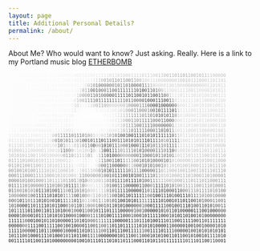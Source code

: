 ```yaml
---
layout: page
title: Additional Personal Details?
permalink: /about/
---
```


About Me? Who would want to know? Just asking. Really.
Here is a link to my Portland music blog [ETHERBOMB](http://www.etherbomb.com/ "Portland Music Blog")

<!-- IMAGE BEGINS HERE -->
<font size="1">
<pre><font color="#fdfdfd">10</font><font color="#fcfcfc">0</font><font color="#fbfbfb">101</font><font color="#fafafa">0011</font><font color="#f9f9f9">101</font><font color="#f8f8f8">1110</font><font color="#f7f7f7">0</font><font color="#f6f6f6">0</font><font color="#f7f7f7">0</font><font color="#f6f6f6">00</font><font color="#f4f4f4">0</font><font color="#f2f2f2">1</font><font color="#efefef">0</font><font color="#eeeeee">001</font><font color="#ededed">0</font><font color="#eaeaea">1</font><font color="#ebebeb">0</font><font color="#eaeaea">0</font><font color="#e7e7e7">1</font><font color="#e6e6e6">1</font><font color="#dfdfdf">11</font><font color="#dadada">1</font><font color="#d5d5d5">0</font><font color="#d1d1d1">1</font><font color="#d3d3d3">1</font><font color="#cecece">0</font><font color="#cccccc">1</font><font color="#cfcfcf">0</font><font color="#cecece">0011</font><font color="#cccccc">1</font><font color="#cbcbcb">1</font><font color="#c9c9c9">0</font><font color="#cacaca">1</font><font color="#cccccc">1</font><font color="#cdcdcd">1</font><font color="#cbcbcb">0</font><font color="#c3c3c3">0</font><font color="#bfbfbf">1</font><font color="#bcbcbc">1</font><font color="#b7b7b7">0</font><font color="#b2b2b2">0</font><font color="#afafaf">1</font><font color="#aaaaaa">1</font><font color="#ababab">0</font><font color="#a9a9a9">1</font><font color="#a1a1a1">10</font><font color="#a7a7a7">1</font><font color="#aaaaaa">1</font><font color="#aeaeae">0</font><font color="#b0b0b0">0</font><font color="#afafaf">10</font><font color="#acacac">1</font><font color="#aeaeae">1</font><font color="#bebebe">1</font><font color="#c2c2c2">100</font><font color="#c1c1c1">0</font><font color="silver">0</font><font color="#bebebe">0</font><br><font color="#fdfdfd">110</font><font color="#fcfcfc">11</font><font color="#fbfbfb">0</font><font color="#fafafa">1</font><font color="#f9f9f9">0</font><font color="#fafafa">0</font><font color="#f9f9f9">110</font><font color="#fafafa">0</font><font color="#f7f7f7">1</font><font color="#f8f8f8">01</font><font color="#f7f7f7">10</font><font color="#f6f6f6">1</font><font color="#f7f7f7">1</font><font color="#f5f5f5">10</font><font color="#f3f3f3">01</font><font color="#f0f0f0">00</font><font color="#efefef">1</font><font color="#eeeeee">1</font><font color="#ededed">10</font><font color="#e5e5e5">1</font><font color="#d9d9d9">1</font><font color="#cacaca">1</font><font color="#bababa">1</font><font color="#b2b2b2">0</font><font color="#9b9b9b">0</font><font color="#8e8e8e">1</font><font color="#9a9a9a">0</font><font color="#818181">1</font><font color="gray">1</font><font color="#8c8c8c">0</font><font color="#8e8e8e">1</font><font color="#838383">1</font><font color="#8d8d8d">0</font><font color="#848484">0</font><font color="#8b8b8b">1</font><font color="#9a9a9a">1</font><font color="#9b9b9b">0</font><font color="#ababab">0</font><font color="#bbbbbb">1</font><font color="#c8c8c8">0</font><font color="#d2d2d2">011</font><font color="#cccccc">1</font><font color="#c9c9c9">0</font><font color="#cacaca">0</font><font color="#c6c6c6">0</font><font color="#c2c2c2">0</font><font color="#c1c1c1">00</font><font color="#c2c2c2">0</font><font color="#bfbfbf">1</font><font color="#bebebe">0</font><font color="#bbbbbb">010</font><font color="#bebebe">1</font><font color="#bdbdbd">11</font><font color="#bebebe">0</font><font color="#bfbfbf">0</font><font color="#c6c6c6">0</font><font color="#cacaca">1</font><font color="#c9c9c9">10</font><font color="#cacaca">11</font><font color="#c9c9c9">0</font><font color="#c8c8c8">1</font><br><font color="#fcfcfc">010</font><font color="#fbfbfb">10</font><font color="#fafafa">11</font><font color="#f9f9f9">11</font><font color="#fafafa">0</font><font color="#f9f9f9">01</font><font color="#f7f7f7">0111</font><font color="#f8f8f8">0</font><font color="#f7f7f7">10</font><font color="#f6f6f6">00</font><font color="#f5f5f5">0</font><font color="#f4f4f4">1</font><font color="#f3f3f3">0</font><font color="#f2f2f2">1</font><font color="#f1f1f1">0</font><font color="#f0f0f0">1</font><font color="#ececec">1</font><font color="#e0e0e0">0</font><font color="#b6b6b6">0</font><font color="#9a9a9a">1</font><font color="#888888">0</font><font color="#626262">1</font><font color="#5d5d5d">0</font><font color="#636363">0</font><font color="#616161">0</font><font color="#646464">0</font><font color="#676767">0</font><font color="#6b6b6b">0</font><font color="#6d6d6d">1</font><font color="#656565">0</font><font color="#696969">1</font><font color="#606060">1</font><font color="#5e5e5e">0</font><font color="#575757">1</font><font color="#4f4f4f">0</font><font color="#525252">0</font><font color="#595959">0</font><font color="#535353">0</font><font color="#4d4d4d">1</font><font color="#737373">1</font><font color="#8b8b8b">1</font><font color="#a6a6a6">1</font><font color="#bfbfbf">0</font><font color="#cfcfcf">0</font><font color="#d0d0d0">00</font><font color="#cfcfcf">0</font><font color="#cdcdcd">10</font><font color="#cfcfcf">01</font><font color="#cecece">0</font><font color="#cdcdcd">0</font><font color="#cacaca">0</font><font color="#c7c7c7">0</font><font color="#c6c6c6">00</font><font color="#c5c5c5">0</font><font color="#c6c6c6">0</font><font color="#c8c8c8">0</font><font color="#cbcbcb">0</font><font color="#cecece">0</font><font color="#cbcbcb">1</font><font color="#cccccc">1</font><font color="#cdcdcd">0</font><font color="#cccccc">1011</font><br><font color="#fcfcfc">101</font><font color="#fbfbfb">01</font><font color="#fafafa">1</font><font color="#fbfbfb">0</font><font color="#fafafa">1</font><font color="#f9f9f9">10</font><font color="#f8f8f8">000</font><font color="#f7f7f7">0100</font><font color="#f6f6f6">10</font><font color="#f5f5f5">0</font><font color="#f6f6f6">0</font><font color="#f5f5f5">01</font><font color="#f4f4f4">0</font><font color="#f3f3f3">1</font><font color="#eeeeee">0</font><font color="#d5d5d5">1</font><font color="#a2a2a2">0</font><font color="#9b9b9b">1</font><font color="#7d7d7d">1</font><font color="#595959">0</font><font color="#525252">0</font><font color="#4a4a4a">1</font><font color="#535353">0</font><font color="#616161">0</font><font color="#5c5c5c">0</font><font color="#5e5e5e">1</font><font color="#5a5a5a">1</font><font color="#535353">0</font><font color="#565656">0</font><font color="#494949">1</font><font color="#474747">1</font><font color="#414141">1</font><font color="#4d4d4d">1</font><font color="#494949">1</font><font color="#515151">1</font><font color="#484848">1</font><font color="#3e3e3e">0</font><font color="#323232">1</font><font color="#212121">0</font><font color="#414141">0</font><font color="#3c3c3c">1</font><font color="#565656">1</font><font color="#4c4c4c">0</font><font color="#585858">1</font><font color="#8b8b8b">0</font><font color="#a8a8a8">0</font><font color="#c8c8c8">1</font><font color="#d0d0d0">1</font><font color="#d4d4d4">0</font><font color="#d3d3d3">00</font><font color="#d1d1d1">1</font><font color="#d0d0d0">11</font><font color="#cdcdcd">1</font><font color="#cccccc">0</font><font color="#cbcbcb">01</font><font color="#cdcdcd">1</font><font color="#d0d0d0">0</font><font color="#d1d1d1">0</font><font color="#d0d0d0">0</font><font color="#cecece">0</font><font color="#cdcdcd">10</font><font color="#cecece">10</font><font color="#cfcfcf">1</font><font color="#d1d1d1">1</font><br><font color="#fcfcfc">10</font><font color="#fbfbfb">010</font><font color="#fafafa">000</font><font color="#f9f9f9">0110</font><font color="#f8f8f8">0</font><font color="#f6f6f6">0</font><font color="#f7f7f7">001</font><font color="#f5f5f5">1</font><font color="#f7f7f7">0</font><font color="#f4f4f4">0</font><font color="#f6f6f6">1</font><font color="#f5f5f5">0</font><font color="#f6f6f6">0</font><font color="#f4f4f4">1</font><font color="#f1f1f1">0</font><font color="#cbcbcb">1</font><font color="#aaaaaa">0</font><font color="#929292">0</font><font color="#969696">0</font><font color="#7e7e7e">0</font><font color="#646464">1</font><font color="#5b5b5b">1</font><font color="#595959">0</font><font color="#575757">1</font><font color="#5d5d5d">0</font><font color="#4f4f4f">0</font><font color="#4b4b4b">0</font><font color="#363636">0</font><font color="#393939">0</font><font color="#3d3d3d">1</font><font color="#393939">1</font><font color="#313131">1</font><font color="#2f2f2f">1</font><font color="#323232">1</font><font color="#303030">0</font><font color="#2f2f2f">1</font><font color="#313131">1</font><font color="#333333">0</font><font color="#2e2e2e">0</font><font color="#292929">1</font><font color="#363636">0</font><font color="#353535">1</font><font color="#3d3d3d">1</font><font color="#2e2e2e">0</font><font color="#323232">0</font><font color="#3b3b3b">1</font><font color="#454545">1</font><font color="#515151">0</font><font color="#797979">0</font><font color="#bcbcbc">1</font><font color="#d4d4d4">1</font><font color="#d5d5d5">1</font><font color="#d4d4d4">1</font><font color="#d2d2d2">01</font><font color="#d1d1d1">11</font><font color="#d0d0d0">1</font><font color="#d1d1d1">0</font><font color="#d2d2d2">1</font><font color="#d3d3d3">010</font><font color="#d2d2d2">01001</font><font color="#d4d4d4">1</font><font color="#d5d5d5">1</font><br><font color="#fcfcfc">010</font><font color="#fbfbfb">1</font><font color="#fafafa">00</font><font color="#fbfbfb">1</font><font color="#fafafa">10</font><font color="#f9f9f9">000</font><font color="#f8f8f8">0</font><font color="#f7f7f7">00</font><font color="#f6f6f6">001</font><font color="#f7f7f7">1</font><font color="#f5f5f5">1</font><font color="#f6f6f6">0</font><font color="#f5f5f5">1</font><font color="#f4f4f4">0</font><font color="#f0f0f0">0</font><font color="#dedede">0</font><font color="#b6b6b6">1</font><font color="#aaaaaa">0</font><font color="#a0a0a0">0</font><font color="#848484">1</font><font color="#7d7d7d">1</font><font color="#656565">11</font><font color="#565656">0</font><font color="#525252">1</font><font color="#646464">1</font><font color="#4a4a4a">1</font><font color="#414141">1</font><font color="#454545">1</font><font color="#585858">1</font><font color="#5d5d5d">1</font><font color="#656565">1</font><font color="#606060">1</font><font color="#595959">1</font><font color="#585858">0</font><font color="#535353">1</font><font color="#565656">1</font><font color="#545454">0</font><font color="#555555">0</font><font color="#535353">0</font><font color="#424242">0</font><font color="#343434">1</font><font color="#282828">0</font><font color="#2e2e2e">0</font><font color="#2b2b2b">0</font><font color="#313131">1</font><font color="#1e1e1e">1</font><font color="#262626">1</font><font color="#2b2b2b">0</font><font color="#272727">0</font><font color="#434343">1</font><font color="#797979">1</font><font color="#cacaca">0</font><font color="#d5d5d5">11</font><font color="#d6d6d6">01</font><font color="#d5d5d5">1</font><font color="#d4d4d4">1</font><font color="#d3d3d3">1011</font><font color="#d2d2d2">000</font><font color="#d3d3d3">0</font><font color="#d4d4d4">1</font><font color="#d5d5d5">10</font><font color="#d6d6d6">0</font><br><font color="#fcfcfc">0</font><font color="#fbfbfb">0</font><font color="#fcfcfc">0</font><font color="#fbfbfb">0</font><font color="#fafafa">0</font><font color="#fbfbfb">01</font><font color="#fafafa">111</font><font color="#f9f9f9">00</font><font color="#f7f7f7">0</font><font color="#f8f8f8">0</font><font color="#f7f7f7">1</font><font color="#f8f8f8">1</font><font color="#f7f7f7">0</font><font color="#f6f6f6">00</font><font color="#f5f5f5">0</font><font color="#f6f6f6">1</font><font color="#f5f5f5">00</font><font color="#eaeaea">0</font><font color="#cccccc">1</font><font color="#c8c8c8">0</font><font color="#e3e3e3">1</font><font color="#f2f2f2">0</font><font color="#ebebeb">1</font><font color="#dbdbdb">1</font><font color="#cdcdcd">1</font><font color="#c2c2c2">0</font><font color="#a5a5a5">0</font><font color="#9a9a9a">1</font><font color="#959595">1</font><font color="#9d9d9d">0</font><font color="#b1b1b1">0</font><font color="#bfbfbf">0</font><font color="#c2c2c2">0</font><font color="#bfbfbf">0</font><font color="#c2c2c2">0</font><font color="#b6b6b6">0</font><font color="#a9a9a9">0</font><font color="#9b9b9b">1</font><font color="#8a8a8a">0</font><font color="#7a7a7a">0</font><font color="#7b7b7b">0</font><font color="#797979">0</font><font color="#737373">1</font><font color="#6b6b6b">1</font><font color="#646464">1</font><font color="#555555">0</font><font color="#414141">0</font><font color="#272727">0</font><font color="#1e1e1e">0</font><font color="#1d1d1d">1</font><font color="#2d2d2d">0</font><font color="#242424">0</font><font color="#232323">0</font><font color="#2d2d2d">0</font><font color="#3b3b3b">0</font><font color="#666666">0</font><font color="#c9c9c9">1</font><font color="#d7d7d7">0011</font><font color="#d6d6d6">1</font><font color="#d5d5d5">00</font><font color="#d4d4d4">1</font><font color="#d3d3d3">0</font><font color="#d2d2d2">1</font><font color="#d3d3d3">0</font><font color="#d4d4d4">01</font><font color="#d5d5d5">0</font><font color="#d4d4d4">01</font><font color="#d5d5d5">1</font><br><font color="#fcfcfc">000</font><font color="#fafafa">0</font><font color="#fbfbfb">010</font><font color="#fafafa">0</font><font color="#f9f9f9">0</font><font color="#fafafa">11</font><font color="#f8f8f8">011</font><font color="#f7f7f7">011</font><font color="#f6f6f6">1</font><font color="#f5f5f5">110</font><font color="#f4f4f4">11</font><font color="#e5e5e5">1</font><font color="#dddddd">1</font><font color="#f8f8f8">1</font><font color="#fbfbfb">0</font><font color="#fdfdfd">0</font><font color="#fefefe">11</font><font color="#fdfdfd">1</font><font color="#f8f8f8">1</font><font color="#f1f1f1">1</font><font color="#f3f3f3">1</font><font color="#f0f0f0">0</font><font color="#efefef">1</font><font color="#ececec">0</font><font color="#eaeaea">1</font><font color="#e4e4e4">0</font><font color="#e1e1e1">0</font><font color="#d7d7d7">1</font><font color="#c7c7c7">0</font><font color="#b6b6b6">1</font><font color="#a5a5a5">0</font><font color="#949494">0</font><font color="#7c7c7c">0</font><font color="#777777">1</font><font color="#797979">1</font><font color="#7a7a7a">00</font><font color="#7b7b7b">0</font><font color="#7a7a7a">1</font><font color="#5e5e5e">0</font><font color="#474747">0</font><font color="#353535">1</font><font color="#2c2c2c">0</font><font color="#3d3d3d">1</font><font color="#2b2b2b">1</font><font color="#363636">1</font><font color="#2d2d2d">1</font><font color="#2a2a2a">0</font><font color="#484848">1</font><font color="#b6b6b6">1</font><font color="#d8d8d8">1111</font><font color="#d6d6d6">001</font><font color="#d5d5d5">111</font><font color="#d4d4d4">100</font><font color="#d5d5d5">0</font><font color="#d4d4d4">1</font><font color="#d3d3d3">01</font><br><font color="#fcfcfc">001</font><font color="#fbfbfb">0</font><font color="#fafafa">10</font><font color="#f9f9f9">0011</font><font color="#f8f8f8">00</font><font color="#f7f7f7">00</font><font color="#f6f6f6">01</font><font color="#f4f4f4">0</font><font color="#f5f5f5">0</font><font color="#f4f4f4">001</font><font color="#f3f3f3">1</font><font color="#f2f2f2">0</font><font color="#ececec">0</font><font color="#fbfbfb">0</font><font color="#fdfdfd">00</font><font color="#fefefe">11</font><font color="white">11100</font><font color="#fcfcfc">0</font><font color="#f5f5f5">0</font><font color="#efefef">1</font><font color="#ebebeb">1</font><font color="#e8e8e8">1</font><font color="#e0e0e0">1</font><font color="#d4d4d4">1</font><font color="#c1c1c1">1</font><font color="#b1b1b1">1</font><font color="#a2a2a2">1</font><font color="#989898">1</font><font color="#858585">1</font><font color="#7f7f7f">1</font><font color="gray">11</font><font color="#7a7a7a">0</font><font color="#767676">1</font><font color="#717171">1</font><font color="#656565">0</font><font color="#5f5f5f">1</font><font color="#494949">0</font><font color="#393939">1</font><font color="#3f3f3f">0</font><font color="#434343">1</font><font color="#3f3f3f">0</font><font color="#474747">1</font><font color="#404040">1</font><font color="#7b7b7b">0</font><font color="#c8c8c8">1</font><font color="#d7d7d7">01</font><font color="#d5d5d5">00</font><font color="#d4d4d4">00</font><font color="#d3d3d3">1</font><font color="#d4d4d4">1</font><font color="#d3d3d3">0</font><font color="#d4d4d4">0</font><font color="#d3d3d3">101</font><font color="#d4d4d4">0</font><font color="#d3d3d3">01</font><font color="#d2d2d2">1</font><br><font color="#fcfcfc">0</font><font color="#fafafa">11</font><font color="#f9f9f9">111</font><font color="#f8f8f8">0</font><font color="#f7f7f7">11</font><font color="#f6f6f6">11</font><font color="#f4f4f4">11</font><font color="#f2f2f2">001</font><font color="#f1f1f1">000</font><font color="#f0f0f0">0</font><font color="#f1f1f1">1</font><font color="#ededed">0</font><font color="#efefef">1</font><font color="#f7f7f7">0</font><font color="#fbfbfb">0</font><font color="#fcfcfc">1</font><font color="#fdfdfd">01</font><font color="#fcfcfc">0</font><font color="#fbfbfb">1100</font><font color="#fafafa">1</font><font color="#fbfbfb">0</font><font color="#f8f8f8">0</font><font color="#f2f2f2">1</font><font color="#ededed">0</font><font color="#e6e6e6">0</font><font color="#dbdbdb">1</font><font color="#d4d4d4">1</font><font color="#c6c6c6">1</font><font color="#b1b1b1">0</font><font color="#969696">0</font><font color="#8b8b8b">0</font><font color="#7e7e7e">1</font><font color="#7d7d7d">1</font><font color="#797979">0</font><font color="#6d6d6d">1</font><font color="#686868">1</font><font color="#626262">1</font><font color="#606060">11</font><font color="#5f5f5f">0</font><font color="#616161">0</font><font color="#595959">0</font><font color="#515151">1</font><font color="#484848">1</font><font color="#424242">0</font><font color="#454545">0</font><font color="#606060">0</font><font color="#bebebe">0</font><font color="#d4d4d4">0</font><font color="#d5d5d5">01</font><font color="#d4d4d4">1</font><font color="#d3d3d3">10</font><font color="#d2d2d2">010</font><font color="#d3d3d3">1</font><font color="#d2d2d2">1</font><font color="#d1d1d1">0</font><font color="#d2d2d2">00</font><font color="#d1d1d1">01</font><font color="#d0d0d0">00</font><br><font color="#f8f8f8">1</font><font color="#f9f9f9">0</font><font color="#f6f6f6">0</font><font color="#f7f7f7">0</font><font color="#f5f5f5">0</font><font color="#f6f6f6">1</font><font color="#f4f4f4">0</font><font color="#f3f3f3">10</font><font color="#f2f2f2">1</font><font color="#f1f1f1">0</font><font color="#f0f0f0">000</font><font color="#eeeeee">101</font><font color="#ececec">1</font><font color="#ededed">1</font><font color="#ececec">1</font><font color="#eeeeee">1</font><font color="#ececec">0</font><font color="#ebebeb">1</font><font color="#f1f1f1">0</font><font color="#fcfcfc">1</font><font color="#fdfdfd">0</font><font color="#fefefe">000</font><font color="#fcfcfc">0</font><font color="#f6f6f6">1</font><font color="#f8f8f8">000</font><font color="#fafafa">0</font><font color="#fcfcfc">0</font><font color="#f6f6f6">0</font><font color="#f0f0f0">1</font><font color="#e6e6e6">0</font><font color="#dedede">1</font><font color="#d8d8d8">0</font><font color="#c1c1c1">1</font><font color="#ababab">0</font><font color="#8e8e8e">1</font><font color="#868686">1</font><font color="#777777">1</font><font color="#6e6e6e">1</font><font color="#626262">0</font><font color="#5c5c5c">0</font><font color="#5b5b5b">1</font><font color="#575757">1</font><font color="#535353">1</font><font color="#545454">1</font><font color="#5e5e5e">00</font><font color="#5a5a5a">0</font><font color="#4e4e4e">0</font><font color="#464646">0</font><font color="#4d4d4d">0</font><font color="#515151">0</font><font color="#7f7f7f">1</font><font color="#cecece">1</font><font color="#d3d3d3">1</font><font color="#d2d2d2">0</font><font color="#d1d1d1">1</font><font color="#d2d2d2">1</font><font color="#d1d1d1">0</font><font color="#d0d0d0">100</font><font color="#cfcfcf">1001000</font><font color="#cecece">1</font><font color="#cdcdcd">10</font><br><font color="#f4f4f4">1</font><font color="#f3f3f3">1</font><font color="#f2f2f2">0</font><font color="#f3f3f3">1</font><font color="#f0f0f0">000</font><font color="#eeeeee">000</font><font color="#ededed">00</font><font color="#ececec">0</font><font color="#ebebeb">00</font><font color="#e9e9e9">0</font><font color="#eaeaea">11</font><font color="#e9e9e9">1</font><font color="#e6e6e6">1</font><font color="#e0e0e0">1</font><font color="#dddddd">0</font><font color="#dadada">0</font><font color="#e1e1e1">1</font><font color="#f1f1f1">0</font><font color="#f3f3f3">1</font><font color="#f6f6f6">1</font><font color="#fafafa">1</font><font color="#fbfbfb">1</font><font color="#f9f9f9">0</font><font color="#f7f7f7">1</font><font color="#f8f8f8">1</font><font color="#fbfbfb">1</font><font color="#f5f5f5">1</font><font color="#efefef">0</font><font color="#f4f4f4">1</font><font color="#e7e7e7">1</font><font color="#dddddd">0</font><font color="#dbdbdb">0</font><font color="#d8d8d8">0</font><font color="#cbcbcb">1</font><font color="#b8b8b8">1</font><font color="#a5a5a5">0</font><font color="#9d9d9d">1</font><font color="#8c8c8c">1</font><font color="#6f6f6f">0</font><font color="#5a5a5a">1</font><font color="#545454">1</font><font color="#5b5b5b">1</font><font color="#595959">1</font><font color="#535353">1</font><font color="#565656">0</font><font color="#595959">0</font><font color="#5c5c5c">0</font><font color="#5a5a5a">1</font><font color="#525252">1</font><font color="#444444">0</font><font color="#3b3b3b">1</font><font color="#3d3d3d">0</font><font color="#4c4c4c">1</font><font color="#767676">1</font><font color="#cacaca">1</font><font color="#d0d0d0">0</font><font color="#cfcfcf">11</font><font color="#cecece">10</font><font color="#cdcdcd">001</font><font color="#cccccc">100</font><font color="#cbcbcb">000</font><font color="#cacaca">10</font><font color="#c9c9c9">01</font><br><font color="#eaeaea">1</font><font color="#e9e9e9">100</font><font color="#e7e7e7">1</font><font color="#e6e6e6">01</font><font color="#e5e5e5">1</font><font color="#e6e6e6">10</font><font color="#e4e4e4">0</font><font color="#e7e7e7">0</font><font color="#e5e5e5">11</font><font color="#e3e3e3">11</font><font color="#c2c2c2">0</font><font color="#a1a1a1">0</font><font color="#898989">1</font><font color="#7b7b7b">1</font><font color="#707070">1</font><font color="#636363">1</font><font color="#616161">1</font><font color="#717171">0</font><font color="#777777">1</font><font color="#6a6a6a">1</font><font color="#646464">1</font><font color="#6d6d6d">0</font><font color="#7a7a7a">1</font><font color="#898989">0</font><font color="#a5a5a5">0</font><font color="#bbbbbb">1</font><font color="#d8d8d8">01</font><font color="#c1c1c1">0</font><font color="#bebebe">1</font><font color="#a6a6a6">1</font><font color="#8e8e8e">0</font><font color="#7a7a7a">1</font><font color="#646464">0</font><font color="#4b4b4b">1</font><font color="#3a3a3a">0</font><font color="#323232">0</font><font color="#303030">1</font><font color="#252525">0</font><font color="#1e1e1e">0</font><font color="#191919">1</font><font color="#181818">1</font><font color="#202020">1</font><font color="#363636">0</font><font color="#313131">1</font><font color="#363636">0</font><font color="#323232">1</font><font color="#2a2a2a">0</font><font color="#262626">1</font><font color="#232323">1</font><font color="#2e2e2e">1</font><font color="#3b3b3b">1</font><font color="#3a3a3a">1</font><font color="#323232">1</font><font color="#565656">0</font><font color="#828282">1</font><font color="#b3b3b3">1</font><font color="#cdcdcd">0</font><font color="#cccccc">11</font><font color="#cbcbcb">1</font><font color="#cacaca">0101</font><font color="#c9c9c9">000</font><font color="#c7c7c7">11100</font><font color="#c6c6c6">1</font><br><font color="#d9d9d9">011</font><font color="#d8d8d8">111</font><font color="#dadada">100</font><font color="#dbdbdb">0</font><font color="#dddddd">0</font><font color="#dcdcdc">01</font><font color="#dddddd">1</font><font color="#dcdcdc">1</font><font color="#dedede">0</font><font color="#b2b2b2">0</font><font color="#707070">0</font><font color="#494949">1</font><font color="#595959">0</font><font color="#7f7f7f">1</font><font color="#656565">0</font><font color="#5d5d5d">1</font><font color="#7a7a7a">1</font><font color="#a9a9a9">1</font><font color="gray">0</font><font color="#6c6c6c">1</font><font color="#424242">0</font><font color="#363636">0</font><font color="#444444">1</font><font color="#414141">0</font><font color="#4e4e4e">1</font><font color="#454545">1</font><font color="#2c2c2c">1</font><font color="#292929">0</font><font color="#363636">1</font><font color="#343434">1</font><font color="#303030">1</font><font color="#404040">0</font><font color="#595959">0</font><font color="#3a3a3a">1</font><font color="#464646">1</font><font color="#2e2e2e">1</font><font color="#3e3e3e">0</font><font color="#3a3a3a">1</font><font color="#2f2f2f">0</font><font color="#2d2d2d">1</font><font color="#373737">0</font><font color="#2d2d2d">1</font><font color="#2a2a2a">1</font><font color="#0f0f0f">1</font><font color="#191919">0</font><font color="#2a2a2a">1</font><font color="#343434">1</font><font color="#424242">1</font><font color="#545454">1</font><font color="#6a6a6a">0</font><font color="#7e7e7e">1</font><font color="#666666">0</font><font color="#404040">1</font><font color="#484848">1</font><font color="#3b3b3b">1</font><font color="#7a7a7a">1</font><font color="#cbcbcb">10</font><font color="#c9c9c9">0</font><font color="#c8c8c8">1</font><font color="#c9c9c9">1</font><font color="#c7c7c7">1010</font><font color="#c6c6c6">1</font><font color="#c5c5c5">1</font><font color="#c6c6c6">0</font><font color="#c5c5c5">0</font><font color="#c6c6c6">0</font><font color="#c5c5c5">10</font><font color="#c4c4c4">1</font><br><font color="#cbcbcb">0</font><font color="#cccccc">1</font><font color="#cacaca">1</font><font color="#c9c9c9">1</font><font color="#cbcbcb">0</font><font color="#cacaca">1</font><font color="#cecece">100</font><font color="#d2d2d2">11</font><font color="#d4d4d4">0</font><font color="#d2d2d2">1</font><font color="#d5d5d5">0</font><font color="#d3d3d3">0</font><font color="#d4d4d4">1</font><font color="#d5d5d5">0</font><font color="#cacaca">0</font><font color="#6c6c6c">1</font><font color="#606060">0</font><font color="#909090">1</font><font color="#c7c7c7">0</font><font color="#c5c5c5">1</font><font color="#d5d5d5">1</font><font color="#b9b9b9">0</font><font color="#a2a2a2">1</font><font color="#ababab">1</font><font color="#8b8b8b">0</font><font color="#727272">1</font><font color="#6f6f6f">1</font><font color="#5b5b5b">0</font><font color="#2e2e2e">0</font><font color="#959595">0</font><font color="#909090">0</font><font color="#3a3a3a">1</font><font color="#202020">0</font><font color="#2c2c2c">10</font><font color="#3a3a3a">1</font><font color="#3e3e3e">1</font><font color="#636363">1</font><font color="gray">0</font><font color="#616161">0</font><font color="#555555">0</font><font color="#424242">1</font><font color="#2e2e2e">0</font><font color="#2f2f2f">0</font><font color="#414141">0</font><font color="#4d4d4d">1</font><font color="#101010">1</font><font color="#404040">1</font><font color="#444444">0</font><font color="#4f4f4f">1</font><font color="#585858">0</font><font color="#5a5a5a">1</font><font color="#5e5e5e">1</font><font color="#626262">1</font><font color="#7e7e7e">0</font><font color="#515151">1</font><font color="#353535">1</font><font color="#494949">1</font><font color="#5d5d5d">1</font><font color="#bababa">1</font><font color="#c8c8c8">11</font><font color="#c7c7c7">11</font><font color="#c5c5c5">1</font><font color="#c6c6c6">1</font><font color="#c5c5c5">0</font><font color="#c4c4c4">0</font><font color="#c3c3c3">01</font><font color="#c2c2c2">0</font><font color="#c3c3c3">11</font><font color="#c1c1c1">0</font><font color="silver">000</font><br><font color="silver">0</font><font color="#bfbfbf">100</font><font color="#bebebe">0</font><font color="#bfbfbf">1</font><font color="#c1c1c1">1</font><font color="#c4c4c4">1</font><font color="#c6c6c6">0</font><font color="#c8c8c8">00</font><font color="#cacaca">00</font><font color="#cccccc">1</font><font color="#cdcdcd">10</font><font color="#cecece">0</font><font color="#cfcfcf">1</font><font color="#c6c6c6">0</font><font color="#6c6c6c">1</font><font color="#565656">1</font><font color="#6d6d6d">0</font><font color="#7b7b7b">0</font><font color="#a4a4a4">0</font><font color="#e1e1e1">0</font><font color="#cccccc">1</font><font color="#c8c8c8">0</font><font color="#c4c4c4">10</font><font color="#c9c9c9">0</font><font color="#6a6a6a">1</font><font color="#afafaf">0</font><font color="#e9e9e9">1</font><font color="#bcbcbc">1</font><font color="#636363">1</font><font color="#232323">0</font><font color="#252525">0</font><font color="#2a2a2a">1</font><font color="#3d3d3d">1</font><font color="#414141">1</font><font color="#656565">1</font><font color="#7e7e7e">0</font><font color="#7d7d7d">1</font><font color="#7a7a7a">1</font><font color="#6f6f6f">1</font><font color="#616161">1</font><font color="#5e5e5e">0</font><font color="#606060">1</font><font color="#484848">0</font><font color="#2a2a2a">1</font><font color="#545454">0</font><font color="#505050">0</font><font color="#575757">0</font><font color="#555555">0</font><font color="#535353">1</font><font color="#5a5a5a">1</font><font color="#626262">1</font><font color="#717171">0</font><font color="#505050">1</font><font color="#2d2d2d">1</font><font color="#434343">0</font><font color="#979797">0</font><font color="#c7c7c7">1</font><font color="#c5c5c5">00</font><font color="#c3c3c3">10</font><font color="#c4c4c4">1</font><font color="#c3c3c3">00</font><font color="#c1c1c1">1</font><font color="silver">1</font><font color="#bfbfbf">0</font><font color="#bebebe">111</font><font color="#bcbcbc">01</font><font color="#bbbbbb">1</font><font color="#b9b9b9">1</font><br><font color="#b5b5b5">1</font><font color="#b6b6b6">0</font><font color="#b5b5b5">1</font><font color="#b4b4b4">0</font><font color="#b3b3b3">1</font><font color="#b5b5b5">0</font><font color="#b7b7b7">1</font><font color="#b8b8b8">1</font><font color="#bababa">0</font><font color="#bdbdbd">0</font><font color="#c1c1c1">1</font><font color="#c4c4c4">1</font><font color="#c5c5c5">0</font><font color="#c6c6c6">0</font><font color="#c7c7c7">1</font><font color="#c9c9c9">0</font><font color="#c8c8c8">0</font><font color="#c9c9c9">0</font><font color="#cbcbcb">0</font><font color="#c4c4c4">0</font><font color="#969696">0</font><font color="#7e7e7e">1</font><font color="#848484">1</font><font color="#969696">0</font><font color="#bababa">1</font><font color="#b4b4b4">11</font><font color="#b8b8b8">1</font><font color="#b4b4b4">1</font><font color="#969696">0</font><font color="#adadad">1</font><font color="#f2f2f2">1</font><font color="#e2e2e2">1</font><font color="#a1a1a1">1</font><font color="#5e5e5e">1</font><font color="#515151">1</font><font color="#333333">0</font><font color="#1f1f1f">1</font><font color="#292929">0</font><font color="#3d3d3d">0</font><font color="#585858">0</font><font color="#7a7a7a">0</font><font color="#8c8c8c">0</font><font color="#909090">0</font><font color="#838383">0</font><font color="#6f6f6f">0</font><font color="#5d5d5d">0</font><font color="#565656">0</font><font color="#343434">1</font><font color="#474747">10</font><font color="#4a4a4a">0</font><font color="#505050">0</font><font color="#4f4f4f">10</font><font color="#5a5a5a">1</font><font color="#626262">1</font><font color="#636363">0</font><font color="#494949">1</font><font color="#595959">0</font><font color="#606060">1</font><font color="#b8b8b8">1</font><font color="#c2c2c2">0</font><font color="#c1c1c1">1</font><font color="silver">1</font><font color="#bfbfbf">1</font><font color="#bebebe">011</font><font color="#bdbdbd">1</font><font color="#bcbcbc">1</font><font color="#bababa">10</font><font color="#b8b8b8">010</font><font color="#b7b7b7">1</font><font color="#b5b5b5">1</font><font color="#b3b3b3">1</font><font color="#b0b0b0">0</font><br><font color="#a7a7a7">011</font><font color="#a6a6a6">1</font><font color="#a7a7a7">1</font><font color="#a8a8a8">0</font><font color="#a9a9a9">1</font><font color="#acacac">0</font><font color="#afafaf">0</font><font color="#b1b1b1">1</font><font color="#b4b4b4">0</font><font color="#b8b8b8">1</font><font color="#bbbbbb">0</font><font color="#bdbdbd">1</font><font color="#bfbfbf">1</font><font color="silver">1</font><font color="#c1c1c1">1</font><font color="#c4c4c4">1</font><font color="#c5c5c5">0001</font><font color="#c7c7c7">1</font><font color="#ececec">0</font><font color="#f8f8f8">1</font><font color="#f4f4f4">0</font><font color="#ededed">1</font><font color="#e0e0e0">1</font><font color="#d8d8d8">1</font><font color="#e7e7e7">1</font><font color="#f5f5f5">0</font><font color="#f8f8f8">1</font><font color="#e3e3e3">0</font><font color="#ababab">1</font><font color="#717171">1</font><font color="#5b5b5b">1</font><font color="#595959">0</font><font color="#5b5b5b">0</font><font color="#4c4c4c">1</font><font color="#323232">1</font><font color="#212121">0</font><font color="#3b3b3b">1</font><font color="#6d6d6d">1</font><font color="#8c8c8c">1</font><font color="#909090">1</font><font color="#8a8a8a">1</font><font color="#7b7b7b">0</font><font color="#646464">0</font><font color="#535353">1</font><font color="#4a4a4a">0</font><font color="#474747">10</font><font color="#4c4c4c">1</font><font color="#4f4f4f">0</font><font color="#545454">0</font><font color="#5b5b5b">00</font><font color="#525252">1</font><font color="#4a4a4a">0</font><font color="#7a7a7a">1</font><font color="#b4b4b4">0</font><font color="#bdbdbd">1</font><font color="#bcbcbc">00</font><font color="#bbbbbb">0</font><font color="#bababa">0</font><font color="#b9b9b9">0</font><font color="#b8b8b8">11</font><font color="#b7b7b7">01</font><font color="#b5b5b5">0</font><font color="#b3b3b3">10</font><font color="#b2b2b2">0</font><font color="#b0b0b0">1</font><font color="#afafaf">1</font><font color="#acacac">0</font><font color="#aaaaaa">0</font><font color="#a7a7a7">0</font><br><font color="#989898">011</font><font color="#999999">0</font><font color="#9a9a9a">1</font><font color="#9b9b9b">1</font><font color="#9d9d9d">0</font><font color="#9f9f9f">0</font><font color="#a1a1a1">1</font><font color="#a4a4a4">1</font><font color="#a9a9a9">0</font><font color="#adadad">0</font><font color="#b0b0b0">1</font><font color="#b4b4b4">1</font><font color="#b6b6b6">1</font><font color="#b8b8b8">0</font><font color="#b9b9b9">1</font><font color="#bcbcbc">0</font><font color="#bdbdbd">11</font><font color="#bfbfbf">1</font><font color="#bebebe">1</font><font color="#bfbfbf">1</font><font color="#d1d1d1">1</font><font color="#f1f1f1">0</font><font color="#eaeaea">0</font><font color="#dcdcdc">0</font><font color="#cccccc">1</font><font color="#dedede">0</font><font color="#efefef">1</font><font color="#f5f5f5">1</font><font color="#f6f6f6">0</font><font color="#dddddd">0</font><font color="#a3a3a3">0</font><font color="#636363">0</font><font color="#4d4d4d">0</font><font color="#464646">1</font><font color="#454545">1</font><font color="#474747">0</font><font color="#3c3c3c">0</font><font color="#282828">0</font><font color="#343434">0</font><font color="#4e4e4e">0</font><font color="#848484">0</font><font color="#a0a0a0">1</font><font color="#9e9e9e">1</font><font color="#898989">0</font><font color="#696969">0</font><font color="#575757">0</font><font color="#4a4a4a">1</font><font color="#464646">0</font><font color="#4b4b4b">1</font><font color="#4e4e4e">0</font><font color="#535353">1</font><font color="#595959">0</font><font color="#5b5b5b">0</font><font color="#646464">1</font><font color="#909090">0</font><font color="#a8a8a8">1</font><font color="#b4b4b4">1</font><font color="#b5b5b5">0</font><font color="#b4b4b4">1</font><font color="#b5b5b5">0</font><font color="#b4b4b4">10</font><font color="#b3b3b3">0</font><font color="#b4b4b4">1</font><font color="#b2b2b2">0</font><font color="#b0b0b0">00</font><font color="#aeaeae">1</font><font color="#adadad">11</font><font color="#ababab">1</font><font color="#a8a8a8">0</font><font color="#a5a5a5">1</font><font color="#a4a4a4">1</font><font color="#a3a3a3">1</font><font color="#a0a0a0">1</font><font color="#9e9e9e">0</font><br><font color="#888888">0</font><font color="#878787">0</font><font color="#888888">1</font><font color="#8a8a8a">0</font><font color="#8c8c8c">0</font><font color="#8d8d8d">10</font><font color="#909090">1</font><font color="#939393">0</font><font color="#979797">0</font><font color="#9b9b9b">1</font><font color="#a0a0a0">1</font><font color="#a5a5a5">1</font><font color="#a9a9a9">1</font><font color="#adadad">0</font><font color="#b0b0b0">1</font><font color="#b3b3b3">01</font><font color="#b6b6b6">10</font><font color="#b7b7b7">0</font><font color="#b9b9b9">0</font><font color="#bababa">1</font><font color="#bdbdbd">0</font><font color="#e5e5e5">1</font><font color="#e6e6e6">1</font><font color="#d1d1d1">1</font><font color="#b4b4b4">0</font><font color="#b2b2b2">1</font><font color="#c2c2c2">1</font><font color="#b9b9b9">1</font><font color="#bababa">0</font><font color="#aeaeae">0</font><font color="#7d7d7d">0</font><font color="#5b5b5b">1</font><font color="#444444">0</font><font color="#2c2c2c">1</font><font color="#282828">0</font><font color="#252525">1</font><font color="#262626">1</font><font color="#2b2b2b">1</font><font color="#353535">1</font><font color="#373737">1</font><font color="#404040">1</font><font color="#565656">0</font><font color="#616161">1</font><font color="#6d6d6d">1</font><font color="#6e6e6e">1</font><font color="#545454">1</font><font color="#434343">00</font><font color="#4a4a4a">0</font><font color="#515151">0</font><font color="#585858">0</font><font color="#5c5c5c">1</font><font color="#666666">1</font><font color="#9e9e9e">0</font><font color="#b3b3b3">11</font><font color="#b1b1b1">0</font><font color="#b0b0b0">00</font><font color="#aeaeae">1</font><font color="#adadad">0</font><font color="#acacac">0</font><font color="#a9a9a9">1</font><font color="#aaaaaa">1</font><font color="#a9a9a9">0</font><font color="#a7a7a7">0</font><font color="#a5a5a5">1</font><font color="#a6a6a6">1</font><font color="#a4a4a4">0</font><font color="#a3a3a3">1</font><font color="#a1a1a1">1</font><font color="#9e9e9e">1</font><font color="#9c9c9c">0</font><font color="#999999">1</font><font color="#989898">1</font><font color="#939393">1</font><font color="#909090">0</font><br><font color="#787878">0</font><font color="#7a7a7a">0</font><font color="#7c7c7c">0</font><font color="#7d7d7d">1</font><font color="#7f7f7f">1</font><font color="#818181">1</font><font color="#828282">0</font><font color="#848484">0</font><font color="#878787">0</font><font color="#8b8b8b">1</font><font color="#909090">1</font><font color="#959595">1</font><font color="#9a9a9a">1</font><font color="#a0a0a0">1</font><font color="#a3a3a3">0</font><font color="#a5a5a5">0</font><font color="#a7a7a7">0</font><font color="#aaaaaa">1</font><font color="#adadad">0</font><font color="#b0b0b0">1</font><font color="#b1b1b1">0</font><font color="#b4b4b4">10</font><font color="#b5b5b5">0</font><font color="#c5c5c5">0</font><font color="#e0e0e0">1</font><font color="#8d8d8d">1</font><font color="gray">1</font><font color="#868686">0</font><font color="#949494">0</font><font color="#9a9a9a">0</font><font color="#858585">0</font><font color="#959595">0</font><font color="gray">0</font><font color="#878787">1</font><font color="#626262">0</font><font color="#525252">0</font><font color="#505050">10</font><font color="#2d2d2d">1</font><font color="#262626">1</font><font color="#3a3a3a">1</font><font color="#282828">0</font><font color="#2e2e2e">0</font><font color="#232323">1</font><font color="#202020">0</font><font color="#222222">1</font><font color="#3f3f3f">0</font><font color="#434343">0</font><font color="#3d3d3d">1</font><font color="#454545">1</font><font color="#4d4d4d">1</font><font color="#565656">1</font><font color="#595959">0</font><font color="#6d6d6d">1</font><font color="#939393">1</font><font color="#acacac">01</font><font color="#ababab">0</font><font color="#aaaaaa">1</font><font color="#a9a9a9">00</font><font color="#a8a8a8">0</font><font color="#a5a5a5">1</font><font color="#a4a4a4">1</font><font color="#a3a3a3">1</font><font color="#a2a2a2">0</font><font color="#a3a3a3">1</font><font color="#a1a1a1">0</font><font color="#a0a0a0">0</font><font color="#9f9f9f">0</font><font color="#9d9d9d">1</font><font color="#9a9a9a">1</font><font color="#999999">0</font><font color="#969696">1</font><font color="#959595">0</font><font color="#939393">0</font><font color="#8f8f8f">0</font><font color="#8a8a8a">0</font><font color="#848484">1</font><br><font color="#6f6f6f">0</font><font color="#737373">0</font><font color="#747474">0</font><font color="#767676">0</font><font color="#7a7a7a">1</font><font color="#797979">0</font><font color="#7c7c7c">1</font><font color="#7e7e7e">0</font><font color="#818181">0</font><font color="#848484">1</font><font color="#888888">0</font><font color="#8d8d8d">0</font><font color="#929292">0</font><font color="#979797">1</font><font color="#9a9a9a">1</font><font color="#9d9d9d">0</font><font color="#a1a1a1">1</font><font color="#a4a4a4">11</font><font color="#9f9f9f">1</font><font color="#979797">0</font><font color="#8d8d8d">1</font><font color="#7f7f7f">1</font><font color="#7b7b7b">01</font><font color="#b5b5b5">1</font><font color="#7b7b7b">0</font><font color="#505050">1</font><font color="#757575">0</font><font color="#c1c1c1">0</font><font color="#c5c5c5">0</font><font color="#bdbdbd">1</font><font color="#bababa">0</font><font color="#b0b0b0">0</font><font color="#aaaaaa">1</font><font color="#979797">1</font><font color="#848484">0</font><font color="#656565">1</font><font color="#474747">0</font><font color="#333333">11</font><font color="#343434">1</font><font color="#333333">1</font><font color="#323232">0</font><font color="#2d2d2d">1</font><font color="#1c1c1c">1</font><font color="#181818">1</font><font color="#303030">1</font><font color="#373737">0</font><font color="#3e3e3e">1</font><font color="#4d4d4d">0</font><font color="#585858">0</font><font color="#5c5c5c">1</font><font color="#6e6e6e">1</font><font color="#727272">1</font><font color="#8f8f8f">1</font><font color="#979797">1</font><font color="#a0a0a0">1</font><font color="#a2a2a2">0</font><font color="#9f9f9f">0</font><font color="#a0a0a0">1</font><font color="#9e9e9e">0</font><font color="#9d9d9d">0</font><font color="#9b9b9b">0</font><font color="#9d9d9d">1</font><font color="#9b9b9b">1</font><font color="#9d9d9d">1</font><font color="#9b9b9b">01</font><font color="#9a9a9a">1</font><font color="#989898">1</font><font color="#959595">0</font><font color="#929292">1</font><font color="#919191">1</font><font color="#8f8f8f">0</font><font color="#8d8d8d">0</font><font color="#898989">0</font><font color="#858585">1</font><font color="#818181">1</font><font color="#7c7c7c">1</font><br><font color="#595959">0</font><font color="#5f5f5f">1</font><font color="#666666">1</font><font color="#6c6c6c">1</font><font color="#6f6f6f">1</font><font color="#737373">1</font><font color="#747474">0</font><font color="#777777">1</font><font color="#7a7a7a">0</font><font color="#7d7d7d">00</font><font color="#797979">0</font><font color="#7b7b7b">0</font><font color="#747474">1</font><font color="#585858">1</font><font color="#646464">1</font><font color="#767676">0</font><font color="#6d6d6d">1</font><font color="#646464">0</font><font color="gray">0</font><font color="#6f6f6f">1</font><font color="#4e4e4e">0</font><font color="#393939">1</font><font color="#3b3b3b">1</font><font color="#484848">1</font><font color="#797979">1</font><font color="#888888">1</font><font color="#6d6d6d">0</font><font color="#afafaf">0</font><font color="#d6d6d6">0</font><font color="#d8d8d8">01</font><font color="#d3d3d3">1</font><font color="#cbcbcb">1</font><font color="silver">1</font><font color="#9b9b9b">1</font><font color="#767676">0</font><font color="#5b5b5b">1</font><font color="#474747">0</font><font color="#404040">0</font><font color="#3f3f3f">1</font><font color="#3c3c3c">1</font><font color="#393939">1</font><font color="#373737">0</font><font color="#282828">0</font><font color="#141414">0</font><font color="#171717">0</font><font color="#262626">0</font><font color="#2b2b2b">1</font><font color="#323232">1</font><font color="#393939">0</font><font color="#434343">0</font><font color="#686868">0</font><font color="#585858">1</font><font color="#161616">1</font><font color="#353535">1</font><font color="#2c2c2c">1</font><font color="#363636">1</font><font color="#4b4b4b">0</font><font color="#5c5c5c">1</font><font color="#666666">0</font><font color="#7c7c7c">1</font><font color="#898989">0</font><font color="#8b8b8b">0</font><font color="#8d8d8d">11</font><font color="#8e8e8e">1</font><font color="#8f8f8f">1</font><font color="#8e8e8e">1</font><font color="#8c8c8c">0</font><font color="#8b8b8b">0</font><font color="#898989">1</font><font color="#868686">1</font><font color="#858585">10</font><font color="#828282">1</font><font color="#818181">0</font><font color="#7d7d7d">0</font><font color="#7c7c7c">0</font><font color="#767676">1</font><br><font color="#555555">0</font><font color="#626262">1</font><font color="#6e6e6e">1</font><font color="#7b7b7b">00</font><font color="#686868">1</font><font color="#636363">0</font><font color="#737373">1</font><font color="#7c7c7c">0</font><font color="#6e6e6e">1</font><font color="#474747">0</font><font color="#252525">1</font><font color="#3c3c3c">1</font><font color="#444444">1</font><font color="#2e2e2e">0</font><font color="#343434">1</font><font color="#464646">0</font><font color="#343434">0</font><font color="#262626">1</font><font color="#575757">1</font><font color="#777777">1</font><font color="#8d8d8d">0</font><font color="#525252">0</font><font color="#373737">1</font><font color="#585858">1</font><font color="#616161">01</font><font color="#6e6e6e">0</font><font color="#797979">1</font><font color="#a6a6a6">0</font><font color="#c2c2c2">0</font><font color="#c4c4c4">0</font><font color="#c9c9c9">1</font><font color="#cccccc">1</font><font color="#bababa">1</font><font color="#aaaaaa">1</font><font color="gray">0</font><font color="#626262">1</font><font color="#505050">0</font><font color="#3b3b3b">1</font><font color="#313131">1</font><font color="#2b2b2b">1</font><font color="#202020">1</font><font color="#191919">1</font><font color="#1d1d1d">0</font><font color="#191919">0</font><font color="#0c0c0c">0</font><font color="#141414">0</font><font color="#171717">0</font><font color="#141414">1</font><font color="#313131">1</font><font color="#555555">0</font><font color="#5c5c5c">1</font><font color="#282828">1</font><font color="#010101">1</font><font color="#1b1b1b">1</font><font color="#2e2e2e">0</font><font color="#131313">1</font><font color="#1f1f1f">0</font><font color="#363636">00</font><font color="#242424">1</font><font color="#2e2e2e">1</font><font color="#454545">0</font><font color="#606060">0</font><font color="#737373">0</font><font color="#7a7a7a">1</font><font color="#7e7e7e">1</font><font color="gray">1</font><font color="#7f7f7f">0</font><font color="#7e7e7e">1</font><font color="#7c7c7c">1</font><font color="#7b7b7b">110</font><font color="#7c7c7c">1</font><font color="#787878">0</font><font color="#777777">1</font><font color="#747474">0</font><font color="#6c6c6c">0</font><br><font color="#636363">1</font><font color="#707070">0</font><font color="#757575">0</font><font color="#787878">0</font><font color="#5b5b5b">0</font><font color="#5e5e5e">0</font><font color="#676767">0</font><font color="#666666">1</font><font color="#515151">0</font><font color="#494949">0</font><font color="#2e2e2e">1</font><font color="#1a1a1a">1</font><font color="#181818">1</font><font color="#222222">1</font><font color="#262626">1</font><font color="#2b2b2b">0</font><font color="#1c1c1c">1</font><font color="#111111">0</font><font color="#151515">1</font><font color="#323232">0</font><font color="#5b5b5b">1</font><font color="#747474">1</font><font color="#757575">1</font><font color="#6a6a6a">1</font><font color="#505050">0</font><font color="#313131">0</font><font color="#5b5b5b">10</font><font color="gray">0</font><font color="#a9a9a9">0</font><font color="#c9c9c9">0</font><font color="#a2a2a2">1</font><font color="#9d9d9d">1</font><font color="#969696">0</font><font color="#aaaaaa">1</font><font color="#969696">0</font><font color="#818181">1</font><font color="#787878">1</font><font color="#5c5c5c">0</font><font color="#383838">0</font><font color="#1a1a1a">1</font><font color="#151515">0</font><font color="#131313">1</font><font color="#0e0e0e">1</font><font color="#101010">0</font><font color="#121212">1</font><font color="#070707">1</font><font color="#0c0c0c">1</font><font color="#111111">1</font><font color="#282828">1</font><font color="#484848">1</font><font color="#575757">0</font><font color="#454545">0</font><font color="#090909">1</font><font color="black">0</font><font color="#070707">0</font><font color="#272727">1</font><font color="#1f1f1f">1</font><font color="#0c0c0c">1</font><font color="#121212">0</font><font color="#2c2c2c">1</font><font color="#242424">0</font><font color="#171717">0</font><font color="#101010">1</font><font color="#0e0e0e">1</font><font color="#1c1c1c">1</font><font color="#353535">0</font><font color="#414141">1</font><font color="#4f4f4f">1</font><font color="#636363">1</font><font color="#6e6e6e">1</font><font color="#717171">0</font><font color="#727272">1</font><font color="#717171">0</font><font color="#707070">0</font><font color="#6f6f6f">1</font><font color="#6d6d6d">00</font><font color="#696969">0</font><font color="#646464">0</font><br><font color="#575757">0</font><font color="#474747">0</font><font color="#656565">0</font><font color="#424242">1</font><font color="#1e1e1e">0</font><font color="#313131">1</font><font color="#4c4c4c">1</font><font color="#626262">0</font><font color="#575757">1</font><font color="#464646">1</font><font color="#313131">1</font><font color="#1f1f1f">0</font><font color="#1c1c1c">1</font><font color="#202020">0</font><font color="#2c2c2c">1</font><font color="#5d5d5d">0</font><font color="#2a2a2a">0</font><font color="#0e0e0e">10</font><font color="#1d1d1d">1</font><font color="#3d3d3d">1</font><font color="#5c5c5c">1</font><font color="#696969">1</font><font color="#5f5f5f">1</font><font color="#414141">0</font><font color="#2a2a2a">1</font><font color="#474747">1</font><font color="#919191">0</font><font color="#afafaf">1</font><font color="#a5a5a5">1</font><font color="#b4b4b4">0</font><font color="#828282">0</font><font color="#878787">1</font><font color="#6b6b6b">1</font><font color="#989898">1</font><font color="#7a7a7a">1</font><font color="#626262">0</font><font color="#6e6e6e">1</font><font color="#3e3e3e">0</font><font color="#282828">1</font><font color="#1b1b1b">1</font><font color="#101010">0</font><font color="#0b0b0b">01</font><font color="#0a0a0a">0</font><font color="#080808">1</font><font color="#070707">0</font><font color="#1d1d1d">1</font><font color="#303030">1</font><font color="#424242">1</font><font color="#525252">1</font><font color="#4b4b4b">1</font><font color="#131313">1</font><font color="#010101">1</font><font color="black">1</font><font color="#020202">1</font><font color="#1b1b1b">0</font><font color="#1f1f1f">1</font><font color="#131313">0</font><font color="#080808">0</font><font color="#101010">1</font><font color="#232323">0</font><font color="#1e1e1e">1</font><font color="#191919">1</font><font color="#0d0d0d">0</font><font color="#0e0e0e">1</font><font color="#121212">1</font><font color="#1f1f1f">0</font><font color="#2c2c2c">0</font><font color="#3a3a3a">1</font><font color="#414141">0</font><font color="#454545">1</font><font color="#4c4c4c">0</font><font color="#565656">0</font><font color="#5c5c5c">0</font><font color="#5e5e5e">1</font><font color="#5f5f5f">1</font><font color="#606060">0</font><font color="#5c5c5c">0</font><font color="#565656">1</font><br><font color="#494949">1</font><font color="#363636">0</font><font color="#3a3a3a">1</font><font color="#353535">0</font><font color="#2a2a2a">0</font><font color="#1a1a1a">0</font><font color="#101010">0</font><font color="#171717">1</font><font color="#222222">1</font><font color="#2a2a2a">01</font><font color="#212121">1</font><font color="#151515">1</font><font color="#121212">1</font><font color="#1c1c1c">0</font><font color="#303030">1</font><font color="#222222">0</font><font color="#1d1d1d">1</font><font color="#141414">1</font><font color="#070707">0</font><font color="#131313">0</font><font color="#4e4e4e">0</font><font color="#565656">1</font><font color="#4b4b4b">0</font><font color="#4f4f4f">1</font><font color="#333333">1</font><font color="#212121">0</font><font color="#686868">1</font><font color="#8a8a8a">1</font><font color="#6c6c6c">0</font><font color="#787878">0</font><font color="#7a7a7a">0</font><font color="#626262">1</font><font color="#414141">0</font><font color="#484848">0</font><font color="#343434">1</font><font color="#464646">0</font><font color="#393939">1</font><font color="#1e1e1e">1</font><font color="#141414">0</font><font color="#151515">1</font><font color="#0f0f0f">0</font><font color="#080808">10</font><font color="#090909">0</font><font color="#141414">0</font><font color="#292929">0</font><font color="#393939">0</font><font color="#404040">0</font><font color="#4b4b4b">1</font><font color="#454545">0</font><font color="#212121">0</font><font color="#060606">0</font><font color="black">1</font><font color="#010101">1</font><font color="#020202">1</font><font color="#141414">1</font><font color="#292929">10</font><font color="#141414">0</font><font color="#090909">1</font><font color="#101010">0</font><font color="#2a2a2a">0</font><font color="#1d1d1d">1</font><font color="#0f0f0f">1</font><font color="#080808">1</font><font color="#090909">0</font><font color="#121212">1</font><font color="#252525">0</font><font color="#272727">0</font><font color="#2a2a2a">1</font><font color="#252525">1</font><font color="#212121">0</font><font color="#1d1d1d">1</font><font color="#262626">0</font><font color="#3a3a3a">1</font><font color="#474747">0</font><font color="#4b4b4b">0</font><font color="#484848">1</font><font color="#424242">1</font><br><font color="#2a2a2a">1</font><font color="#191919">0</font><font color="#242424">1</font><font color="#494949">1</font><font color="#1a1a1a">1</font><font color="#1d1d1d">1</font><font color="#282828">1</font><font color="#0c0c0c">0</font><font color="#090909">1</font><font color="#0a0a0a">1</font><font color="#101010">0</font><font color="#222222">0</font><font color="#303030">1</font><font color="#111111">1</font><font color="#0c0c0c">0</font><font color="#161616">1</font><font color="#0f0f0f">1</font><font color="#161616">1</font><font color="#202020">0</font><font color="#070707">1</font><font color="#171717">0</font><font color="#4f4f4f">0</font><font color="#2d2d2d">0</font><font color="#4d4d4d">1</font><font color="#555555">0</font><font color="#404040">0</font><font color="#151515">0</font><font color="#242424">1</font><font color="#5d5d5d">1</font><font color="#4f4f4f">0</font><font color="#383838">0</font><font color="#2f2f2f">1</font><font color="#2c2c2c">0</font><font color="#1e1e1e">1</font><font color="#101010">1</font><font color="#0d0d0d">1</font><font color="#202020">0</font><font color="#1d1d1d">1</font><font color="#0d0d0d">1</font><font color="#171717">1</font><font color="#0f0f0f">1</font><font color="#0a0a0a">0</font><font color="#0b0b0b">0</font><font color="#1d1d1d">0</font><font color="#2c2c2c">0</font><font color="#2f2f2f">0</font><font color="#363636">1</font><font color="#3c3c3c">0</font><font color="#414141">0</font><font color="#373737">1</font><font color="#1a1a1a">0</font><font color="#0c0c0c">0</font><font color="#020202">0</font><font color="#010101">0</font><font color="#020202">0</font><font color="#030303">1</font><font color="#101010">0</font><font color="#242424">1</font><font color="#292929">0</font><font color="#242424">1</font><font color="#121212">1</font><font color="#070707">0</font><font color="#151515">1</font><font color="#1e1e1e">0</font><font color="#191919">0</font><font color="#0a0a0a">0</font><font color="#070707">00</font><font color="#111111">1</font><font color="#191919">1</font><font color="#1b1b1b">1</font><font color="#131313">0</font><font color="#171717">0</font><font color="#161616">1</font><font color="#0d0d0d">0</font><font color="#0c0c0c">0</font><font color="#1c1c1c">0</font><font color="#353535">0</font><font color="#3a3a3a">0</font><font color="#373737">0</font><br><font color="#1c1c1c">0</font><font color="#1a1a1a">0</font><font color="#141414">0</font><font color="#131313">0</font><font color="#323232">1</font><font color="#1b1b1b">0</font><font color="#414141">0</font><font color="#292929">0</font><font color="#0a0a0a">0</font><font color="#0b0b0b">1</font><font color="#0e0e0e">0</font><font color="#0d0d0d">1</font><font color="#1b1b1b">1</font><font color="#282828">1</font><font color="#121212">1</font><font color="#191919">0</font><font color="#1a1a1a">1</font><font color="#151515">0</font><font color="#1a1a1a">1</font><font color="#242424">0</font><font color="#0c0c0c">1</font><font color="#171717">0</font><font color="#131313">0</font><font color="#2a2a2a">0</font><font color="#3c3c3c">0</font><font color="#373737">1</font><font color="#171717">0</font><font color="#060606">0</font><font color="#414141">0</font><font color="#525252">0</font><font color="#4a4a4a">1</font><font color="#424242">1</font><font color="#3b3b3b">1</font><font color="#292929">1</font><font color="#1f1f1f">0</font><font color="#121212">1</font><font color="#0d0d0d">0</font><font color="#0b0b0b">0</font><font color="#080808">1</font><font color="#0d0d0d">1</font><font color="#070707">1</font><font color="#0e0e0e">1</font><font color="#191919">0</font><font color="#272727">0</font><font color="#313131">0</font><font color="#343434">1</font><font color="#323232">0</font><font color="#2b2b2b">0</font><font color="#202020">0</font><font color="#161616">1</font><font color="#121212">0</font><font color="#060606">1</font><font color="#030303">111</font><font color="#040404">1</font><font color="#0d0d0d">0</font><font color="#191919">0</font><font color="#2a2a2a">0</font><font color="#212121">1</font><font color="#1f1f1f">0</font><font color="#101010">1</font><font color="#080808">0</font><font color="#0a0a0a">1</font><font color="#0f0f0f">10</font><font color="#060606">1</font><font color="#070707">0</font><font color="#111111">0</font><font color="#242424">1</font><font color="#191919">0</font><font color="#282828">1</font><font color="#1c1c1c">0</font><font color="#232323">0</font><font color="#212121">0</font><font color="#151515">0</font><font color="#171717">0</font><font color="#1f1f1f">0</font><font color="#252525">0</font><font color="#323232">0</font><br><font color="#1c1c1c">1</font><font color="#1a1a1a">1</font><font color="#161616">1</font><font color="#0c0c0c">1</font><font color="#1c1c1c">1</font><font color="#464646">1</font><font color="#434343">0</font><font color="#1e1e1e">0</font><font color="#090909">01</font><font color="#0d0d0d">0</font><font color="#101010">0</font><font color="#080808">1</font><font color="#252525">0</font><font color="#262626">1</font><font color="#1b1b1b">1</font><font color="#1a1a1a">0</font><font color="#090909">1</font><font color="#0e0e0e">0</font><font color="#2d2d2d">0</font><font color="#1c1c1c">0</font><font color="#111111">0</font><font color="#121212">0</font><font color="#0f0f0f">1</font><font color="#252525">1</font><font color="#363636">0</font><font color="#232323">1</font><font color="#070707">0</font><font color="#111111">1</font><font color="#474747">0</font><font color="#4f4f4f">0</font><font color="#4a4a4a">0</font><font color="#525252">1</font><font color="#595959">1</font><font color="#404040">1</font><font color="#3b3b3b">1</font><font color="#2b2b2b">1</font><font color="#161616">1</font><font color="#0f0f0f">1</font><font color="#0c0c0c">0</font><font color="#040404">0</font><font color="#090909">0</font><font color="#0f0f0f">0</font><font color="#0a0a0a">0</font><font color="#131313">1</font><font color="#222222">1</font><font color="#2b2b2b">1</font><font color="#262626">0</font><font color="#1c1c1c">1</font><font color="#141414">1</font><font color="#0a0a0a">1</font><font color="#050505">0</font><font color="#060606">10</font><font color="#040404">01</font><font color="#090909">1</font><font color="#0f0f0f">1</font><font color="#212121">0</font><font color="#232323">1</font><font color="#202020">1</font><font color="#1f1f1f">0</font><font color="#141414">0</font><font color="#171717">1</font><font color="#0a0a0a">1</font><font color="#111111">1</font><font color="#0e0e0e">1</font><font color="#0a0a0a">1</font><font color="#131313">0</font><font color="#242424">0</font><font color="#1a1a1a">1</font><font color="#191919">1</font><font color="#2b2b2b">0</font><font color="#1f1f1f">1</font><font color="#242424">1</font><font color="#1c1c1c">1</font><font color="#1a1a1a">1</font><font color="#1c1c1c">1</font><font color="#1a1a1a">1</font><font color="#323232">1</font><br><font color="#141414">0</font><font color="#161616">00</font><font color="#101010">0</font><font color="#181818">0</font><font color="#4f4f4f">0</font><font color="#565656">0</font><font color="#292929">1</font><font color="#101010">1</font><font color="#060606">1</font><font color="#090909">1</font><font color="#0d0d0d">0</font><font color="#0b0b0b">0</font><font color="#0e0e0e">1</font><font color="#3b3b3b">1</font><font color="#1f1f1f">1</font><font color="#101010">1</font><font color="#070707">1</font><font color="#0e0e0e">0</font><font color="#252525">0</font><font color="#393939">1</font><font color="#151515">0</font><font color="#1d1d1d">0</font><font color="#0c0c0c">1</font><font color="#101010">0</font><font color="#222222">0</font><font color="#353535">0</font><font color="#1a1a1a">0</font><font color="#050505">1</font><font color="#242424">1</font><font color="#323232">0</font><font color="#363636">0</font><font color="#303030">1</font><font color="#414141">1</font><font color="#4f4f4f">0</font><font color="#3c3c3c">0</font><font color="#454545">1</font><font color="#353535">1</font><font color="#121212">0</font><font color="#030303">1</font><font color="#010101">1</font><font color="#020202">0</font><font color="#060606">1</font><font color="#040404">1</font><font color="#060606">1</font><font color="#181818">1</font><font color="#2b2b2b">1</font><font color="#202020">1</font><font color="#161616">0</font><font color="#181818">1</font><font color="#191919">0</font><font color="#0c0c0c">1</font><font color="#060606">0</font><font color="#0b0b0b">1</font><font color="#090909">0</font><font color="#060606">0</font><font color="#090909">0</font><font color="#0d0d0d">0</font><font color="#141414">1</font><font color="#1f1f1f">100</font><font color="#1c1c1c">0</font><font color="#191919">0</font><font color="#161616">0</font><font color="#0f0f0f">1</font><font color="#131313">0</font><font color="#181818">0</font><font color="#191919">1</font><font color="#202020">0</font><font color="#212121">0</font><font color="#161616">1</font><font color="#272727">0</font><font color="#212121">0</font><font color="#232323">00</font><font color="#1e1e1e">1</font><font color="#1c1c1c">0</font><font color="#1a1a1a">1</font><font color="#1b1b1b">0</font><br><font color="#1c1c1c">1</font><font color="#1b1b1b">1</font><font color="#151515">1</font><font color="#0e0e0e">1</font><font color="#0c0c0c">1</font><font color="#353535">0</font><font color="#363636">0</font><font color="#252525">0</font><font color="#0f0f0f">0</font><font color="#080808">0</font><font color="#0a0a0a">1</font><font color="#0e0e0e">1</font><font color="#0b0b0b">0</font><font color="#020202">1</font><font color="#3d3d3d">1</font><font color="#282828">1</font><font color="#0f0f0f">0</font><font color="#090909">0</font><font color="#0b0b0b">0</font><font color="#181818">0</font><font color="#313131">1</font><font color="#292929">0</font><font color="#0e0e0e">0</font><font color="#1b1b1b">0</font><font color="#0a0a0a">01</font><font color="#141414">1</font><font color="#232323">0</font><font color="#0c0c0c">1</font><font color="#1f1f1f">0</font><font color="#323232">1</font><font color="#444444">1</font><font color="#484848">1</font><font color="#444444">1</font><font color="#595959">0</font><font color="#3b3b3b">0</font><font color="#171717">1</font><font color="#030303">1</font><font color="#010101">0</font><font color="#030303">1</font><font color="#050505">11</font><font color="#090909">0</font><font color="#101010">0</font><font color="#0a0a0a">1</font><font color="#0e0e0e">1</font><font color="#1d1d1d">1</font><font color="#242424">1</font><font color="#303030">1</font><font color="#3c3c3c">1</font><font color="#414141">0</font><font color="#232323">0</font><font color="#0a0a0a">1</font><font color="#0b0b0b">1</font><font color="#090909">1</font><font color="#070707">1</font><font color="#030303">0</font><font color="#060606">1</font><font color="#0d0d0d">1</font><font color="#191919">1</font><font color="#272727">1</font><font color="#292929">0</font><font color="#252525">0</font><font color="#131313">0</font><font color="#1b1b1b">0</font><font color="#131313">0</font><font color="#1d1d1d">1</font><font color="#292929">0</font><font color="#232323">0</font><font color="#202020">1</font><font color="#1a1a1a">0</font><font color="#222222">1</font><font color="#212121">0</font><font color="#303030">1</font><font color="#1f1f1f">0</font><font color="#242424">1</font><font color="#202020">0</font><font color="#181818">1</font><font color="#131313">0</font><font color="#181818">1</font><br><font color="#141414">1</font><font color="#161616">0</font><font color="#151515">1</font><font color="#121212">1</font><font color="#0c0c0c">1</font><font color="#212121">0</font><font color="#313131">0</font><font color="#1a1a1a">1</font><font color="#0d0d0d">0</font><font color="#0a0a0a">0</font><font color="#090909">0</font><font color="#0a0a0a">1</font><font color="#080808">1</font><font color="#010101">1</font><font color="#252525">1</font><font color="#212121">0</font><font color="#0f0f0f">1</font><font color="#090909">0</font><font color="#0b0b0b">0</font><font color="#151515">0</font><font color="#2d2d2d">1</font><font color="#353535">0</font><font color="#222222">1</font><font color="#0d0d0d">1</font><font color="#181818">0</font><font color="#080808">1</font><font color="#060606">1</font><font color="#111111">0</font><font color="#151515">0</font><font color="#1e1e1e">1</font><font color="#2e2e2e">1</font><font color="#3b3b3b">1</font><font color="#3c3c3c">1</font><font color="#262626">0</font><font color="#101010">0</font><font color="#050505">0</font><font color="#030303">000</font><font color="#050505">0</font><font color="#111111">10</font><font color="#0c0c0c">1</font><font color="#121212">1</font><font color="#0a0a0a">1</font><font color="#121212">0</font><font color="#303030">0</font><font color="#424242">1</font><font color="#242424">1</font><font color="#232323">0</font><font color="#292929">0</font><font color="#1b1b1b">0</font><font color="#0b0b0b">1</font><font color="#0a0a0a">0</font><font color="#080808">1</font><font color="#0d0d0d">01</font><font color="#0b0b0b">0</font><font color="#0c0c0c">0</font><font color="#090909">1</font><font color="#060606">1</font><font color="#070707">0</font><font color="#0c0c0c">1</font><font color="#121212">1</font><font color="#171717">0</font><font color="#2c2c2c">0</font><font color="#1d1d1d">1</font><font color="#242424">0</font><font color="#1c1c1c">1</font><font color="#111111">0</font><font color="#101010">0</font><font color="#0d0d0d">1</font><font color="#111111">0</font><font color="#1c1c1c">1</font><font color="#292929">1</font><font color="#1b1b1b">1</font><font color="#232323">1</font><font color="#202020">0</font><font color="#1a1a1a">1</font><font color="#121212">0</font><br><font color="#0f0f0f">0</font><font color="#111111">01</font><font color="#0e0e0e">1</font><font color="#0a0a0a">1</font><font color="#0b0b0b">1</font><font color="#202020">1</font><font color="#0c0c0c">0</font><font color="#0a0a0a">1</font><font color="#0d0d0d">1</font><font color="#0f0f0f">0</font><font color="#121212">0</font><font color="#0a0a0a">1</font><font color="#020202">1</font><font color="#101010">0</font><font color="#171717">1</font><font color="#0f0f0f">0</font><font color="#050505">0</font><font color="#060606">0</font><font color="#0a0a0a">0</font><font color="#121212">0</font><font color="#1b1b1b">0</font><font color="#191919">0</font><font color="#131313">0</font><font color="#0c0c0c">0</font><font color="#131313">1</font><font color="#060606">0</font><font color="#040404">0</font><font color="#0d0d0d">1</font><font color="#151515">0</font><font color="#1f1f1f">1</font><font color="#111111">1</font><font color="#0b0b0b">1</font><font color="#050505">0</font><font color="#0e0e0e">1</font><font color="#131313">1</font><font color="#0c0c0c">10</font><font color="#090909">1</font><font color="#070707">0</font><font color="#161616">1</font><font color="#242424">1</font><font color="#1e1e1e">0</font><font color="#101010">1</font><font color="#0f0f0f">1</font><font color="#262626">1</font><font color="#161616">0</font><font color="#0f0f0f">0</font><font color="#060606">0</font><font color="#040404">11</font><font color="#060606">0</font><font color="#0a0a0a">1</font><font color="#0e0e0e">01</font><font color="#0f0f0f">1</font><font color="#262626">0</font><font color="#0f0f0f">1</font><font color="#131313">1</font><font color="#0f0f0f">1</font><font color="#090909">11</font><font color="#0e0e0e">1</font><font color="#131313">1</font><font color="#141414">1</font><font color="#272727">0</font><font color="#2d2d2d">1</font><font color="#1f1f1f">1</font><font color="#222222">1</font><font color="#1a1a1a">0</font><font color="#181818">1</font><font color="#1d1d1d">1</font><font color="#131313">0</font><font color="#181818">0</font><font color="#464646">1</font><font color="#292929">1</font><font color="#2c2c2c">0</font><font color="#2d2d2d">0</font><font color="#1e1e1e">0</font><font color="#121212">1</font><br>
</pre></font>
<!-- IMAGE ENDS HERE -->
